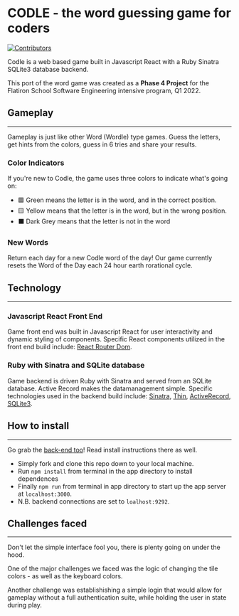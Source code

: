 # CODLE - the word guessing game for coders 

[![Contributors](https://img.shields.io/badge/contributors-3-brightgreen)](https://github.com/DavidMSands/codle-frontend/graphs/contributors)


Codle is a web based game built in Javascript React with a Ruby Sinatra SQLite3 database backend. 

This port of the word game was created as a **Phase 4 Project** for the Flatiron School Software Engineering intensive program, Q1 2022.

## Gameplay
---

Gameplay is just like other Word (Wordle) type games.  Guess the letters, get hints from the colors, guess in 6 tries and share your results.

### Color Indicators
If you're new to Codle, the game uses three colors to indicate what's going on:
- 🟩 Green means the letter is in the word, and in the correct position.
- 🟨 Yellow means that the letter is in the word, but in the wrong position.
- ⬛ Dark Grey means that the letter is not in the word

### New Words
Return each day for a new Codle word of the day! Our game currently resets the Word of the Day each 24 hour earth rorational cycle. 

## Technology

---

### Javascript React Front End
Game front end was built in Javascript React for user interactivity and dynamic styling of components. Specific React components utilized in the front end build include: [React Router Dom](https://github.com/remix-run/react-router).

### Ruby with Sinatra and SQLite database
Game backend is driven Ruby with Sinatra and served from an SQLite database.  Active Record makes the datamanagement simple.  Specific technologies used in the backend build include: [Sinatra](https://github.com/sinatra/sinatra), [Thin](https://github.com/macournoyer/thin), [ActiveRecord](https://github.com/rails/rails), [SQLite3](https://github.com/sparklemotion/sqlite3-ruby/).

## How to install
---
Go grab the [back-end too](https://github.com/adelinealmanzar/phase-3-sinatra-react-project)!  Read install instructions there as well.

- Simply fork and clone this repo down to your local machine.
- Run `npm install` from terminal in the app directory to install dependences
- Finally `npm run` from terminal in app directory to start up the app server at `localhost:3000`. 
 - N.B. backend connections are set to `loalhost:9292`.


## Challenges faced
---

Don't let the simple interface fool you, there is plenty going on under the hood. 

One of the major challenges we faced was the logic of changing the tile colors - as well as the keyboard colors.  

Another challenge was establishishing a simple login that would allow for gameplay without a full authentication suite, while holding the user in state during play.

